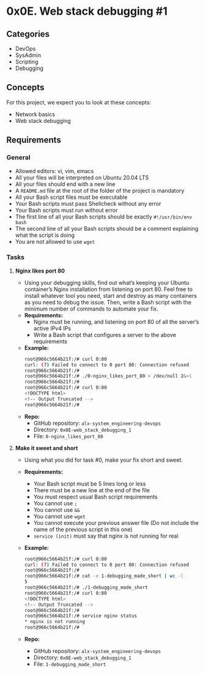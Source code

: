 # 0x0E. Web stack debugging #1

## Categories
- DevOps
- SysAdmin
- Scripting
- Debugging

## Concepts
For this project, we expect you to look at these concepts:
- Network basics
- Web stack debugging

## Requirements
### General
- Allowed editors: vi, vim, emacs
- All your files will be interpreted on Ubuntu 20.04 LTS
- All your files should end with a new line
- A `README.md` file at the root of the folder of the project is mandatory
- All your Bash script files must be executable
- Your Bash scripts must pass Shellcheck without any error
- Your Bash scripts must run without error
- The first line of all your Bash scripts should be exactly `#!/usr/bin/env bash`
- The second line of all your Bash scripts should be a comment explaining what the script is doing
- You are not allowed to use `wget`

### Tasks
1. **Nginx likes port 80**
   - Using your debugging skills, find out what’s keeping your Ubuntu container’s Nginx installation from listening on port 80. Feel free to install whatever tool you need, start and destroy as many containers as you need to debug the issue. Then, write a Bash script with the minimum number of commands to automate your fix.
   - **Requirements:**
     - Nginx must be running, and listening on port 80 of all the server’s active IPv4 IPs
     - Write a Bash script that configures a server to the above requirements
   - **Example:**
     ```bash
     root@966c5664b21f:/# curl 0:80
     curl: (7) Failed to connect to 0 port 80: Connection refused
     root@966c5664b21f:/#
     root@966c5664b21f:/# ./0-nginx_likes_port_80 > /dev/null 2&>1
     root@966c5664b21f:/#
     root@966c5664b21f:/# curl 0:80
     <!DOCTYPE html>
     <!-- Output Truncated -->
     root@966c5664b21f:/#

   - **Repo:**
     - GitHub repository: `alx-system_engineering-devops`
     - Directory: `0x0E-web_stack_debugging_1`
     - File: `0-nginx_likes_port_80`

2. **Make it sweet and short**
   - Using what you did for task #0, make your fix short and sweet.
   - **Requirements:**
     - Your Bash script must be 5 lines long or less
     - There must be a new line at the end of the file
     - You must respect usual Bash script requirements
     - You cannot use `;`
     - You cannot use `&&`
     - You cannot use `wget`
     - You cannot execute your previous answer file (Do not include the name of the previous script in this one)
     - `service (init)` must say that nginx is not running for real

   - **Example:**
     ```bash
     root@966c5664b21f:/# curl 0:80
     curl: (7) Failed to connect to 0 port 80: Connection refused
     root@966c5664b21f:/#
     root@966c5664b21f:/# cat -e 1-debugging_made_short | wc -l
     5
     root@966c5664b21f:/# ./1-debugging_made_short
     root@966c5664b21f:/# curl 0:80
     <!DOCTYPE html>
     <!-- Output Truncated -->
     root@966c5664b21f:/#
     root@966c5664b21f:/# service nginx status
     * nginx is not running
     root@966c5664b21f:/#

   - **Repo:**
     - GitHub repository: `alx-system_engineering-devops`
     - Directory: `0x0E-web_stack_debugging_1`
     - File: `1-debugging_made_short`
